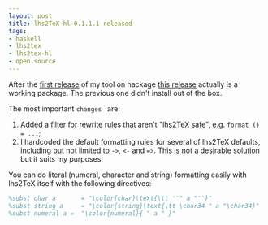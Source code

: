 ```yaml
--- 
layout: post
title: lhs2TeX-hl 0.1.1.1 released
tags: 
- haskell
- lhs2tex
- lhs2tex-hl
- open source
---
```

After the <a
href="http://alessandrovermeulen.me/2010/10/23/lhs2tex-hl-released/">first
release</a> of my tool on hackage <a
href="http://hackage.haskell.org/package/lhs2TeX-hl-0.1.1.1">this release</a>
actually is a working package. The previous one didn't install out of the box.

The most important `changes ` are:

1. Added a filter for rewrite rules that aren't "lhs2TeX safe", e.g. `format () = ...`;
1. I hardcoded the default formatting rules for several of lhs2TeX defaults,
   including but not limited to `->`, `<-` and `=>`. This is not a desirable
   solution but it suits my purposes.

You can do literal (numeral, character and string) formatting easily with
lhs2TeX itself with the following directives:

``` latex
%subst char a    	= "\color{char}\text{\tt ''" a "''}"
%subst string a  	= "\color{string}\text{\tt \char34 " a "\char34}"
%subst numeral a =  "\color{numeral}{ " a " }"
```
